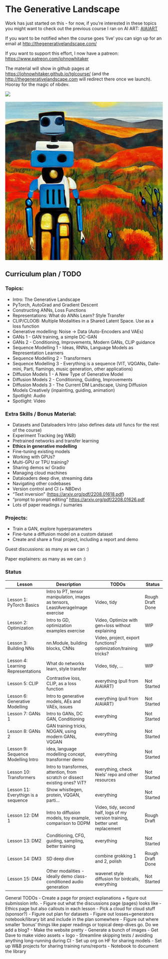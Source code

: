 The Generative Landscape
================

<!-- WARNING: THIS FILE WAS AUTOGENERATED! DO NOT EDIT! -->

Work has just started on this - for now, if you’re interested in these
topics you might want to check out the previous course I ran on AI ART:
[AIAIART](https://github.com/johnowhitaker/aiaiart)

If you want to be notified when the course goes ‘live’ you can sign up
for an email at <http://thegenerativelandscape.com/>

If you want to support this effort, I now have a patreon:
https://www.patreon.com/johnowhitaker

The material will show in github pages at
<https://johnowhitaker.github.io/tglcourse/> (and the
http://thegenerativelandscape.com will redirect there once we launch).
Hooray for the magic of nbdev.

<div>

[![](https://github.com/johnowhitaker/tglcourse/actions/workflows/test.yaml/badge.svg)](https://github.com/johnowhitaker/tglcourse/actions/workflows/test.yaml)

</div>

![](index_files/figure-gfm/cell-2-output-1.png)

## Curriculum plan / TODO

### Topics:

- Intro: The Generative Landscape
- PyTorch, AutoGrad and Gradient Descent
- Constructing ANNs, Loss Functions
- Representations: What do ANNs Learn? Style Transfer
- CLIP/CLOOB: Multiple Modalities in a Shared Latent Space. Use as a
  loss function
- Generative modelling: Noise -\> Data (Auto-Encoders and VAEs)
- GANs 1 - GAN training, a simple DC-GAN
- GANs 2 - Conditioning, Improvements, Modern GANs, CLIP guidance
- Sequence Modelling 1 - Ideas, RNNs, Language Models as Representation
  Learners
- Sequence Modelling 2 - Transformers
- Sequence Modelling 3 - Everything is a sequence (VIT, VQGANs,
  Dalle-mini, Parti, flamingo, music generation, other applications)
- Diffusion Models 1 - A New Type of Generative Model
- Diffusion Models 2 - Conditioning, Guiding, Improvements
- Diffusion Models 3 - The Current DM Landscape, Using Diffusion Models
  Creatively (inpainting, guiding, animation)
- Spotlight: Audio
- Spotlight: Video

### Extra Skills / Bonus Material:

- Datasets and Dataloaders Intro (also defines data util funcs for the
  rest of the course)
- Experiment Tracking (eg W&B)
- Pretrained networks and transfer learning
- **Ethics in generative modelling**
- Fine-tuning existing models
- Working with GPUs?
- Multi-GPU or TPU training?
- Sharing demos w/ Gradio
- Managing cloud machines
- Dataloaders deep dive, streaming data
- Navigating other codebases
- Version control and CI (+ NBDev)
- “Text inversion” (https://arxiv.org/pdf/2208.01618.pdf)
- “prompt to prompt editing” https://arxiv.org/pdf/2208.01626.pdf
- Lots of paper readings / sumaries

### Projects:

- Train a GAN, explore hyperparameters
- Fine-tune a diffusion model on a custom dataset
- Create and share a final project, including a report and demo

Guest discussions: as many as we can :)

Paper explainers: as many as we can :)

### Status

| Lesson                              | Description                                                                     | TODOs                                                                          | Status           |
|-------------------------------------|---------------------------------------------------------------------------------|--------------------------------------------------------------------------------|------------------|
| Lesson 1: PyTorch Basics            | Intro to PT, tensor manipulation, images as tensors, LeastAverageImage exercise | Video, tidy                                                                    | Rough Draft Done |
| Lesson 2: Optimization              | Intro to GD, optimization examples exercise                                     | Video, Optimize with gen+loss without explaining                               | WIP              |
| Lesson 3: Building NNs              | nn.Module, building blocks, CNNs                                                | Video, project, export functions? optimization/training tricks?                | WIP              |
| Lesson 4: Learning Representations  | What do networks learn, style transfer                                          | Video, tidy, …                                                                 | WIP              |
| Lesson 5: CLIP                      | Contrastive loss, CLIP, as a loss function                                      | everything (pull from AIAIART)                                                 | Not Started      |
| Lesson 6: Generative Modelling      | Intro to generative models, AEs and VAEs, issues                                | everything (pull from AIAIART)                                                 | Not Started      |
| Lesson 7: GANs 1                    | Intro to GANs, DC GAN, Conditioning                                             | everything                                                                     | Not Started      |
| Lesson 8: GANs 2                    | GAN training tricks, NOGAN, using modern GANs, VQGAN                            | everything                                                                     | Not Started      |
| Lesson 9: Sequence Modelling Intro  | idea, language modelling concept, transformer demo                              | everything                                                                     | Not Started      |
| Lesson 10: Transformers             | Intro to transformes, attention, from scratch or dissect existing ones? ViT?    | everything, check Niels’ repo and other resources                              | Not Started      |
| Lesson 11: Everythign is a sequence | Show whistlegen, protein, VQGAN, parti…                                         | everything                                                                     | Not Started      |
| Lesson 12: DM 1                     | Intro to diffusion models, toy example, comparison to DDPM                      | Video, tidy, second half, logs of my version training, better unet replacement | Rough Draft      |
| Lesson 13: DM2                      | Conditioning, CFG, guiding, sampling, better training                           | everything                                                                     | Not Started      |
| Lesson 14: DM3                      | SD deep dive                                                                    | combine grokking 1 and 2, polish                                               | Rough Draft Done |
| Lesson 15: DM4                      | Other modalities - ideally demo class-conditioned audio generation              | wavenet style diffusion for birdcalls, everything                              | Not Started      |

General TODOs - Create a page for project explanations + figure out
submission info. - Figure out what the discussions page (pages) looks
like - Ethics page but also callouts in each lesson - Pick a cloud for
cloud stuff (sponsor?) - Figure out plan for datasets - Figure out
losses+generators notebook/library bit and include in the plan
somewhere - Figure out where smaller ‘bonus’ things like paper readings
or topical deep-dives go. Do we add a blog? - Make the website pretty -
Generate a bunch of images - Get Dave to make video assets + logo -
Streamline skipping tests / avoiding anything long-running during CI -
Set up org on HF for sharing models - Set up W&B projects for sharing
training runs/reports - Notebook to document the library
